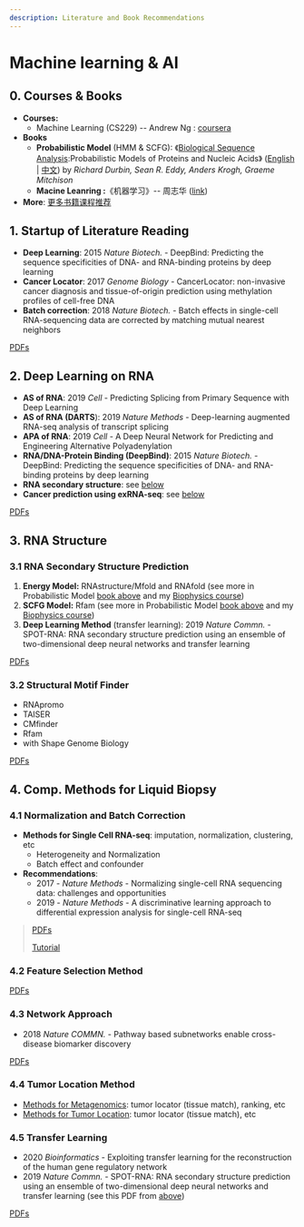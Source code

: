 ```yaml
---
description: Literature and Book Recommendations
---
```


# Machine learning & AI

## 0. Courses & Books 

* **Courses:** 
  * Machine Learning \(CS229\) -- Andrew Ng : [coursera](https://www.coursera.org/learn/machine-learning)
* **Books**
  * **Probabilistic Model** \(HMM & SCFG\): 《[Biological Sequence Analysis](http://www.amazon.com/Biological-Sequence-Analysis-Probabilistic-Proteins/dp/0521629713/):Probabilistic Models of Proteins and Nucleic Acids》 \([English](http://www.amazon.com/Biological-Sequence-Analysis-Probabilistic-Proteins/dp/0521629713) \| [中文](http://www.amazon.cn/dp/B003ZUIRZ2)\) by _Richard Durbin, Sean R. Eddy, Anders Krogh, Graeme Mitchison_
  * **Macine Leanring :**《机器学习》-- 周志华 \([link](https://book.douban.com/subject/26708119/)\)
* **More**: [更多书籍课程推荐](https://lulab1.gitbook.io/training/appendix/appendix-i.keep-learning)

## 1. Startup of Literature Reading

* **Deep Learning**: 2015 _Nature Biotech._ - DeepBind: Predicting the sequence specificities of DNA- and RNA-binding proteins by deep learning
* **Cancer Locator**:  2017 _Genome Biology_ - CancerLocator: non-invasive cancer diagnosis and tissue-of-origin prediction using methylation profiles of cell-free DNA
* **Batch correction**: 2018 _Nature Biotech._ - Batch effects in single-cell RNA-sequencing data are corrected by matching mutual nearest neighbors

[PDFs](https://cloud.tsinghua.edu.cn/d/928f3f4a8c8d4ab8b8ad/?p=/Literature%20shared%20by%20John/Recommendation%20for%20Startup/AI%20%26%20Machine%20Learning&mode=list)

## 2. Deep Learning on RNA

* **AS of RNA**: 2019 _Cell_ - Predicting Splicing from Primary Sequence with Deep Learning
* **AS of RNA \(DARTS**\): 2019 _Nature Methods_ - Deep-learning augmented RNA-seq analysis of transcript splicing
* **APA of RNA**: 2019 _Cell_ - A Deep Neural Network for Predicting and Engineering Alternative Polyadenylation
* **RNA/DNA-Protein Binding \(DeepBind\)**: 2015 _Nature Biotech._ - DeepBind: Predicting the sequence specificities of DNA- and RNA-binding proteins by deep learning
* **RNA secondary structure**: see [below](ai.md#3-1-rna-secondary-structure-prediction)
* **Cancer prediction using exRNA-seq**: see [below](ai.md#4-5-transfer-learning)

[PDFs](https://cloud.tsinghua.edu.cn/d/9553a9a553304ff7b311/?p=%2FDeep%20Learning%20on%20RNA&mode=list)

## 3. RNA Structure

### 3.1 RNA Secondary Structure Prediction

1. **Energy Model:** RNAstructure/Mfold and RNAfold \(see more in Probabilistic Model [book above](ai.md#0-courses-and-books) and my [Biophysics course](https://www.ncrnalab.org/courses/biophysics)\)
2. **SCFG Model:** Rfam \(see more in Probabilistic Model [book above](ai.md#0-courses-and-books) and my [Biophysics course](https://www.ncrnalab.org/courses/biophysics)\)
3. **Deep Learning Method** \(transfer learning\): 2019 _Nature Commn._ - SPOT-RNA: RNA secondary structure prediction using an ensemble of two-dimensional deep neural networks and transfer learning  

[PDFs](https://cloud.tsinghua.edu.cn/d/9553a9a553304ff7b311/?p=%2FRNA%20secondary%20structure%20prediction&mode=list)

### 3.2 Structural Motif Finder

* RNApromo
* TAISER
* CMfinder
* Rfam
* with Shape Genome Biology

[PDFs](https://cloud.tsinghua.edu.cn/d/9553a9a553304ff7b311/?p=%2FRNA%20Structural%20Motif&mode=list)

## 4. Comp. Methods for Liquid Biopsy

### 4.1 Normalization and Batch Correction

* **Methods for Single Cell RNA-seq**: imputation, normalization, clustering, etc
  * Heterogeneity and Normalization
  * Batch effect and confounder
* **Recommendations**:
  * 2017 - _Nature Methods_ - Normalizing single-cell RNA sequencing data: challenges and opportunities
  * 2019 - _Nature Methods_ - A discriminative learning approach to differential expression analysis for single-cell RNA-seq

> [PDFs](https://cloud.tsinghua.edu.cn/d/9553a9a553304ff7b311/?p=%2Fmethod%20-%20single%20cell&mode=list)
>
> [Tutorial](https://lulab1.gitbook.io/training/part-iii.-case-studies/case-study-1.exrna-seq/1.4.normalization-issues)

### 4.2  Feature Selection Method

[PDFs](https://cloud.tsinghua.edu.cn/d/9553a9a553304ff7b311/?p=%2Fmethod%20-%20Feature%20Selection&mode=list)

### 4.3 Network Approach

* 2018 _Nature COMMN._ - Pathway based subnetworks enable cross-disease biomarker discovery

[PDFs](https://cloud.tsinghua.edu.cn/d/9553a9a553304ff7b311/?p=%2Fmethod%20-%20Feature%20Selection&mode=list)

### 4.4 Tumor Location Method

* [Methods for Metagenomics](https://cloud.tsinghua.edu.cn/d/9553a9a553304ff7b311/?p=%2Fmethod%20-%20metagenomics&mode=list): tumor locator \(tissue match\), ranking, etc
* [Methods for Tumor Location](https://cloud.tsinghua.edu.cn/d/9553a9a553304ff7b311/?p=%2Fmethod%20-%20locator&mode=list): tumor locator \(tissue match\), etc

### 4.5 Transfer Learning

* 2020 _Bioinformatics_ - Exploiting transfer learning for the reconstruction of the human gene regulatory network
* 2019 _Nature Commn._ - SPOT-RNA: RNA secondary structure prediction using an ensemble of two-dimensional deep neural networks and transfer learning  \(see this PDF from [above](ai.md#3-1-rna-secondary-structure-prediction)\)

[PDFs](https://cloud.tsinghua.edu.cn/d/9553a9a553304ff7b311/?p=%2FTransfer%20Learning&mode=list)



